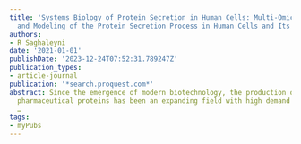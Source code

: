 ```yaml
---
title: 'Systems Biology of Protein Secretion in Human Cells: Multi-Omics Analysis
  and Modeling of the Protein Secretion Process in Human Cells and Its Application'
authors:
- R Saghaleyni
date: '2021-01-01'
publishDate: '2023-12-24T07:52:31.789247Z'
publication_types:
- article-journal
publication: '*search.proquest.com*'
abstract: Since the emergence of modern biotechnology, the production of recombinant
  pharmaceutical proteins has been an expanding field with high demand from industry
  …
tags:
- myPubs
---
```

